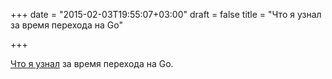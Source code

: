 +++
date = "2015-02-03T19:55:07+03:00"
draft = false
title = "Что я узнал за время перехода на Go"

+++

<p><a href="http://jen20.com/2015/02/01/moving-to-go-what-i-wish-id-known.html">Что я узнал</a> за время перехода на Go.&nbsp;</p>

